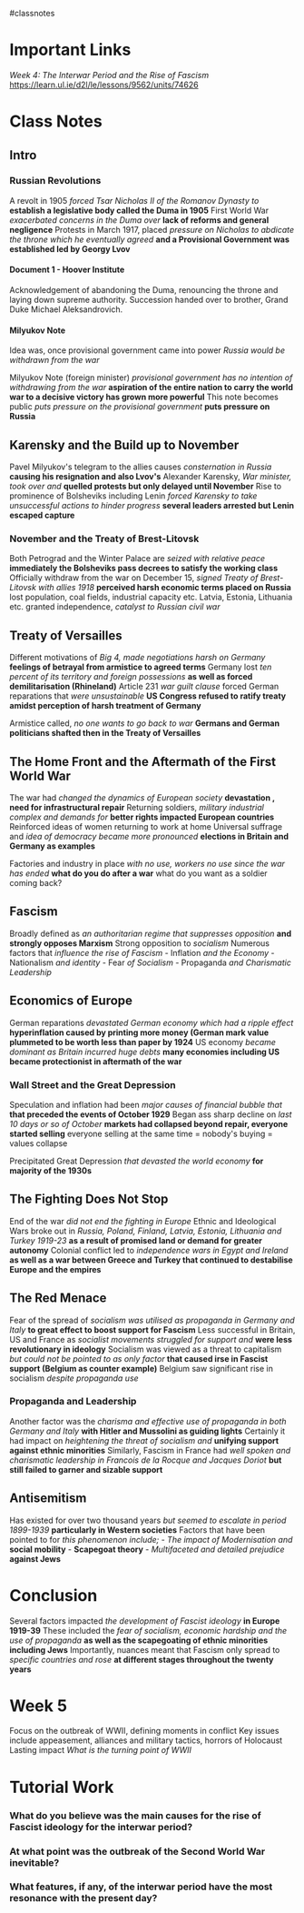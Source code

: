 #classnotes 
# Important Links

*Week 4: The Interwar Period and the Rise of Fascism*
https://learn.ul.ie/d2l/le/lessons/9562/units/74626

# Class Notes

## Intro

### Russian Revolutions

A revolt in 1905 *forced Tsar Nicholas II of the Romanov Dynasty to* **establish a legislative body called the Duma in 1905**
First World War *exacerbated concerns in the Duma over* **lack of reforms and general negligence**
Protests in March 1917, placed *pressure on Nicholas to abdicate the throne which he eventually agreed* **and a Provisional Government was established led by Georgy Lvov**

#### Document 1 - Hoover Institute

Acknowledgement of abandoning the Duma, renouncing the throne and laying down supreme authority. Succession handed over to brother, Grand Duke Michael Aleksandrovich.

#### Milyukov Note

Idea was, once provisional government came into power *Russia would be withdrawn from the war*

Milyukov Note (foreign minister) *provisional government has no intention of withdrawing from the war* **aspiration of the entire nation to carry the world war to a decisive victory has grown more powerful**
This note becomes public *puts pressure on the provisional government* **puts pressure on Russia**

## Karensky and the Build up to November

Pavel Milyukov's telegram to the allies causes *consternation in Russia* **causing his resignation and also Lvov's**
Alexander Karensky, *War minister, took over and* **quelled protests but only delayed until November**
Rise to prominence of Bolsheviks including Lenin *forced Karensky to take unsuccessful actions to hinder progress* **several leaders arrested but Lenin escaped capture**

### November and the Treaty of Brest-Litovsk

Both Petrograd and the Winter Palace are *seized with relative peace* **immediately the Bolsheviks pass decrees to satisfy the working class**
Officially withdraw from the war on December 15, *signed Treaty of Brest-Litovsk with allies 1918* **perceived harsh economic terms placed on Russia** lost population, coal fields, industrial capacity etc.
Latvia, Estonia, Lithuania etc. granted independence, *catalyst to Russian civil war*

## Treaty of Versailles

Different motivations of *Big 4, made negotiations harsh on Germany* **feelings of betrayal from armistice to agreed terms**
Germany lost *ten percent of its territory and foreign possessions* **as well as forced demilitarisation (Rhineland)**
Article 231 *war guilt clause* forced German reparations that *were unsustainable* **US Congress refused to ratify treaty amidst perception of harsh treatment of Germany**

Armistice called, *no one wants to go back to war* **Germans and German politicians shafted then in the Treaty of Versailles**

## The Home Front and the Aftermath of the First World War

The war had *changed the dynamics of European society* **devastation , need for infrastructural repair**
Returning soldiers, *military industrial complex and demands for* **better rights impacted European countries**
Reinforced ideas of women returning to work at home
Universal suffrage and *idea of democracy became more pronounced* **elections in Britain and Germany as examples**

Factories and industry in place *with no use, workers no use since the war has ended* **what do you do after a war** what do you want as a soldier coming back?

## Fascism

Broadly defined as *an authoritarian regime that suppresses opposition* **and strongly opposes Marxism** Strong opposition to *socialism*
Numerous factors that *influence the rise of Fascism*
	- Inflation *and the Economy*
	- Nationalism *and identity*
	- Fear *of Socialism*
	- Propaganda *and Charismatic Leadership*

## Economics of Europe

German reparations *devastated German economy which had a ripple effect* **hyperinflation caused by printing more money (German mark value plummeted to be worth less than paper by 1924**
US economy *became dominant as Britain incurred huge debts* **many economies including US became protectionist in aftermath of the war**

### Wall Street and the Great Depression

Speculation and inflation had been *major causes of financial bubble that* **that preceded the events of October 1929**
Began ass sharp decline on *last 10 days or so of October* **markets had collapsed beyond repair, everyone started selling** everyone selling at the same time = nobody's buying = values collapse

Precipitated Great Depression *that devasted the world economy* **for majority of the 1930s**

## The Fighting Does Not Stop

End of the war *did not end the fighting in Europe*
Ethnic and Ideological Wars broke out in *Russia, Poland, Finland, Latvia, Estonia, Lithuania and Turkey 1919-23* **as a result of promised land or demand for greater autonomy**
Colonial conflict led to *independence wars in Egypt and Ireland* **as well as a war between Greece and Turkey that continued to destabilise Europe and the empires**

## The Red Menace

Fear of the spread of *socialism was utilised as propaganda in Germany and Italy* **to great effect to boost support for Fascism**
Less successful in Britain, US and France as *socialist movements struggled for support and* **were less revolutionary in ideology**
Socialism was viewed as a threat to capitalism *but could not be pointed to as only factor* **that caused irse in Fascist support (Belgium as counter example)**
Belgium saw significant rise in socialism *despite propaganda use*

### Propaganda and Leadership

Another factor was the *charisma and effective use of propaganda in both Germany and Italy* **with Hitler and Mussolini as guiding lights**
Certainly it had impact on *heightening the threat of socialism and* **unifying support against ethnic minorities**
Similarly, Fascism in France had *well spoken and charismatic leadership in Francois de la Rocque and Jacques Doriot* **but still failed to garner and sizable support**

## Antisemitism

Has existed for over two thousand years *but seemed to escalate in period 1899-1939* **particularly in Western societies**
Factors that have been pointed to for *this phenomenon include;*
	- *The impact of Modernisation and* **social mobility**
	- **Scapegoat theory**
	- *Multifaceted and detailed prejudice* **against Jews**

# Conclusion

Several factors impacted *the development of Fascist ideology* **in Europe 1919-39**
These included the *fear of socialism, economic hardship and the use of propaganda* **as well as the scapegoating of ethnic minorities including Jews**
Importantly, nuances meant that Fascism only spread to *specific countries and rose* **at different stages throughout the twenty years**

# Week 5

Focus on the outbreak of WWII, defining moments in conflict
Key issues include appeasement, alliances and military tactics, horrors of Holocaust
Lasting impact
*What is the turning point of WWII*

# Tutorial Work

### What do you believe was the main causes for the rise of Fascist ideology for the interwar period?

### At what point was the outbreak of the Second World War inevitable?

### What features, if any, of the interwar period have the most resonance with the present day?




